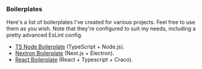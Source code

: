 ### Boilerplates
Here's a list of boilerplates I've created for various projects. Feel free to use them as you wish.
Note that they're configured to suit my needs, including a pretty advanced EsLint config.

- [TS Node Boilerplate](https://github.com/yoratoni/ts-node-boilerplate) (TypeScript + Node.js).
- [Nextron Boilerplate](https://github.com/yoratoni/nextron-boilerplate) (Next.js + Electron).
- [React Boilerplate](https://github.com/yoratoni/react-boilerplate) (React + Typescript + Craco).
